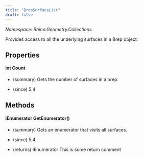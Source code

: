 ```yaml
---
title: "BrepSurfaceList"
draft: false
---
```


*Namespace: Rhino.Geometry.Collections*

   Provides access to all the underlying surfaces in a Brep object.
   
## Properties
#### int Count
- (summary) 
     Gets the number of surfaces in a brep.
     
- (since) 5.4
## Methods
#### IEnumerator<Surface> GetEnumerator()
- (summary) 
     Gets an enumerator that visits all surfaces.
     
- (since) 5.4
- (returns) IEnumerator<Surface> This is some return comment
